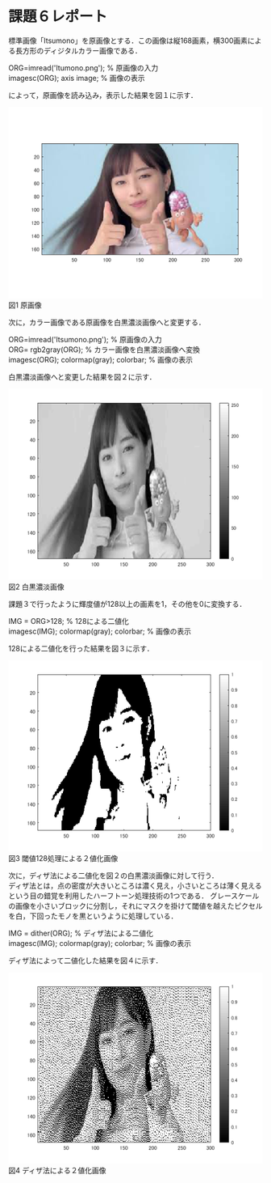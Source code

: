 # 課題６レポート

標準画像「Itsumono」を原画像とする．この画像は縦168画素，横300画素による長方形のディジタルカラー画像である．

ORG=imread('Itumono.png'); % 原画像の入力  
imagesc(ORG); axis image; % 画像の表示

によって，原画像を読み込み，表示した結果を図１に示す．

![原画像](https://github.com/bazefu/lecture_image_processing/blob/master/image/org_img.png?raw=true)  
図1 原画像

次に，カラー画像である原画像を白黒濃淡画像へと変更する．

ORG=imread('Itsumono.png'); % 原画像の入力  
ORG= rgb2gray(ORG); % カラー画像を白黒濃淡画像へ変換  
imagesc(ORG); colormap(gray); colorbar; % 画像の表示  

白黒濃淡画像へと変更した結果を図２に示す．

![原画像](https://github.com/bazefu/lecture_image_processing/blob/master/image/kadai6_1.png?raw=true)  
図2 白黒濃淡画像

課題３で行ったように輝度値が128以上の画素を1，その他を0に変換する．

IMG = ORG>128; % 128による二値化  
imagesc(IMG); colormap(gray); colorbar; % 画像の表示  

128による二値化を行った結果を図３に示す．

![原画像](https://github.com/bazefu/lecture_image_processing/blob/master/image/kadai6_2.png?raw=true)  
図3 閾値128処理による２値化画像

次に，ディザ法による二値化を図２の白黒濃淡画像に対して行う．  
ディザ法とは，点の密度が大きいところは濃く見え，小さいところは薄く見えるという目の錯覚を利用したハーフトーン処理技術の1つである．
グレースケールの画像を小さいブロックに分割し，それにマスクを掛けて閾値を越えたピクセルを白，下回ったモノを黒というように処理している．

IMG = dither(ORG); % ディザ法による二値化  
imagesc(IMG); colormap(gray); colorbar; % 画像の表示  

ディザ法によって二値化した結果を図４に示す．

![原画像](https://github.com/bazefu/lecture_image_processing/blob/master/image/kadai6_3.png?raw=true)  
図4 ディザ法による２値化画像